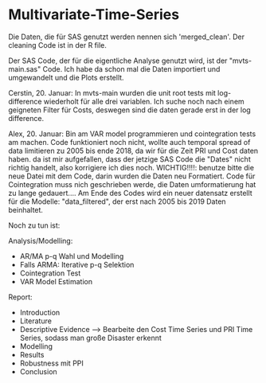 # Multivariate-Time-Series

Die Daten, die für SAS genutzt werden nennen sich 'merged_clean'. Der cleaning Code ist in der R file.

Der SAS Code, der für die eigentliche Analyse genutzt wird, ist der "mvts-main.sas" Code. Ich habe da schon mal die Daten importiert und umgewandelt und die Plots erstellt. 

Cerstin, 20. Januar: In mvts-main wurden die unit root tests mit log-difference wiederholt für alle drei variablen. Ich suche noch nach einem geigneten Filter für Costs, deswegen sind die daten gerade erst in der log difference.

Alex, 20. Januar: Bin am VAR model programmieren und cointegration tests am machen. Code funktioniert noch nicht, wollte auch temporal spread of data limitieren zu 2005 bis ende 2018, da wir für die Zeit PRI und Cost daten haben. da ist mir aufgefallen, dass der jetzige SAS Code die "Dates" nicht richtig handelt, also korrigiere ich dies noch. WICHTIG!!!!: benutze bitte die neue Datei mit dem Code, darin wurden die Daten neu Formatiert. Code für Cointegration muss nich geschrieben werde, die Daten umformatierung hat zu lange gedauert.... Am Ende des Codes wird ein neuer datensatz erstellt für die Modelle: "data_filtered", der erst nach 2005 bis 2019 Daten beinhaltet.

Noch zu tun ist: 

Analysis/Modelling:
- AR/MA p-q Wahl und Modelling
- Falls ARMA: Iterative p-q Selektion
- Cointegration Test
- VAR Model Estimation

Report: 
- Introduction
- Literature
- Descriptive Evidence --> Bearbeite den Cost Time Series und PRI Time Series, sodass man große Disaster erkennt
- Modelling
- Results
- Robustness mit PPI
- Conclusion
